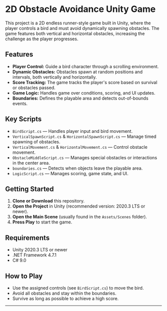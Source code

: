 # 2D Obstacle Avoidance Unity Game

This project is a 2D endless runner-style game built in Unity, where the player controls a bird and must avoid dynamically spawning obstacles. The game features both vertical and horizontal obstacles, increasing the challenge as the player progresses.

## Features

- **Player Control:** Guide a bird character through a scrolling environment.
- **Dynamic Obstacles:** Obstacles spawn at random positions and intervals, both vertically and horizontally.
- **Score Tracking:** The game tracks the player's score based on survival or obstacles passed.
- **Game Logic:** Handles game over conditions, scoring, and UI updates.
- **Boundaries:** Defines the playable area and detects out-of-bounds events.

## Key Scripts

- `BirdScript.cs` — Handles player input and bird movement.
- `VerticalSpawnScript.cs` & `HorizontalSpawnScript.cs` — Manage timed spawning of obstacles.
- `VerticalMovement.cs` & `HorizontalMovement.cs` — Control obstacle movement.
- `ObstacleMiddleScript.cs` — Manages special obstacles or interactions in the center area.
- `boundaries.cs` — Detects when objects leave the playable area.
- `LogicScript.cs` — Manages scoring, game state, and UI.

## Getting Started

1. **Clone or Download** this repository.
2. **Open the Project** in Unity (recommended version: 2020.3 LTS or newer).
3. **Open the Main Scene** (usually found in the `Assets/Scenes` folder).
4. **Press Play** to start the game.

## Requirements

- Unity 2020.3 LTS or newer
- .NET Framework 4.7.1
- C# 9.0

## How to Play

- Use the assigned controls (see `BirdScript.cs`) to move the bird.
- Avoid all obstacles and stay within the boundaries.
- Survive as long as possible to achieve a high score.

---
